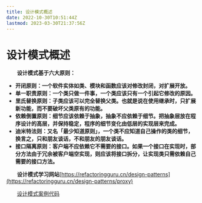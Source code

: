 ```yaml
---
title: 设计模式概述
date: 2022-10-30T10:51:44Z
lastmod: 2023-03-30T21:37:56Z
---
```


# 设计模式概述

　　​**设计模式基于六大原则**​**：**

* ​**开闭原则**​**：一个软件实体如类、模块和函数应该对修改封闭，对扩展开放。**
* ​**单一职责原则**​**：一个类只做一件事，一个类应该只有一个引起它修改的原因。**
* ​**里氏替换原则**​**：子类应该可以完全替换父类。也就是说在使用继承时，只扩展新功能，而不要破坏父类原有的功能。**
* ​**依赖倒置原则**​**：细节应该依赖于抽象，抽象不应依赖于细节。把抽象层放在程序设计的高层，并保持稳定，程序的细节变化由低层的实现层来完成。**
* ​**迪米特法则**​**：又名「最少知道原则」，一个类不应知道自己操作的类的细节，换言之，只和朋友谈话，不和朋友的朋友谈话。**
* ​**接口隔离原则**​**：客户端不应依赖它不需要的接口。如果一个接口在实现时，部分方法由于冗余被客户端空实现，则应该将接口拆分，让实现类只需依赖自己需要的接口方法。**

　　**设计模式学习网站**​[https://refactoringguru.cn/design-patterns](https://refactoringguru.cn/design-patterns/proxy)

　　[设计模式案例代码](https://github.com/lytree/design-patterns)

　　‍
